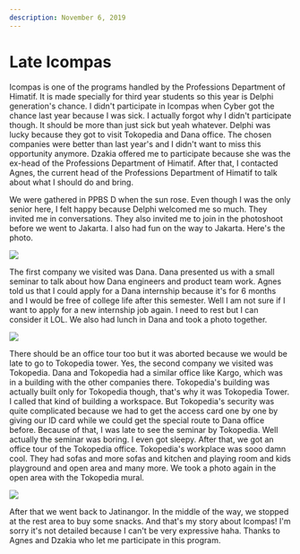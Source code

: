 ```yaml
---
description: November 6, 2019
---
```


# Late Icompas

Icompas is one of the programs handled by the Professions Department of Himatif. It is made specially for third year students so this year is Delphi generation's chance. I didn't participate in Icompas when Cyber got the chance last year because I was sick. I actually forgot why I didn't participate though. It should be more than just sick but yeah whatever. Delphi was lucky because they got to visit Tokopedia and Dana office. The chosen companies were better than last year's and I didn't want to miss this opportunity anymore. Dzakia offered me to participate because she was the ex-head of the Professions Department of Himatif. After that, I contacted Agnes, the current head of the Professions Department of Himatif to talk about what I should do and bring.

We were gathered in PPBS D when the sun rose. Even though I was the only senior here, I felt happy because Delphi welcomed me so much. They invited me in conversations. They also invited me to join in the photoshoot before we went to Jakarta. I also had fun on the way to Jakarta. Here's the photo.

![](../../.gitbook/assets/IMG\_5074.JPG)

The first company we visited was Dana. Dana presented us with a small seminar to talk about how Dana engineers and product team work. Agnes told us that I could apply for a Dana internship because it's for 6 months and I would be free of college life after this semester. Well I am not sure if I want to apply for a new internship job again. I need to rest but I can consider it LOL. We also had lunch in Dana and took a photo together.

![](../../.gitbook/assets/IMG\_5135.JPG)

There should be an office tour too but it was aborted because we would be late to go to Tokopedia tower. Yes, the second company we visited was Tokopedia. Dana and Tokopedia had a similar office like Kargo, which was in a building with the other companies there. Tokopedia's building was actually built only for Tokopedia though, that's why it was Tokopedia Tower. I called that kind of building a workspace. But Tokopedia's security was quite complicated because we had to get the access card one by one by giving our ID card while we could get the special route to Dana office before. Because of that, I was late to see the seminar by Tokopedia. Well actually the seminar was boring. I even got sleepy. After that, we got an office tour of the Tokopedia office. Tokopedia's workplace was sooo damn cool. They had sofas and more sofas and kitchen and playing room and kids playground and open area and many more. We took a photo again in the open area with the Tokopedia mural.

![](../../.gitbook/assets/IMG\_9288.JPG)

After that we went back to Jatinangor. In the middle of the way, we stopped at the rest area to buy some snacks. And that's my story about Icompas! I'm sorry it's not detailed because I can't be very expressive haha. Thanks to Agnes and Dzakia who let me participate in this program.
